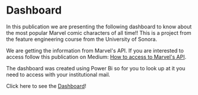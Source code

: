 # Dashboard

In this publication we are presenting the following dashboard to know about the most popular Marvel comic characters of all time!! This is a project from the feature engineering course from the University of Sonora.

We are getting the information from Marvel's API. If you are interested to access follow this publication on Medium: [How to access to Marvel's API](https://medium.com/mcd-unison/how-to-access-to-marvels-api-with-marvel-0-1-0-wrapper-in-python-d762d14e044a).

The dashboard was created using Power Bi so for you to look up at it you need to access with your institutional mail.

Click here to see the [Dashboard](https://app.powerbi.com/reportEmbed?reportId=7bca7b4f-7a12-4e86-9443-f34a19495d4d&autoAuth=true&ctid=67553645-0db3-4480-b127-6f819a79e367&config=eyJjbHVzdGVyVXJsIjoiaHR0cHM6Ly93YWJpLXNvdXRoLWNlbnRyYWwtdXMtcmVkaXJlY3QuYW5hbHlzaXMud2luZG93cy5uZXQvIn0%3D)!
